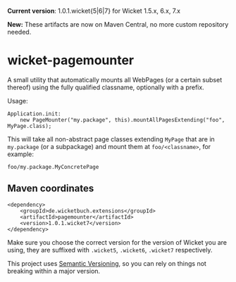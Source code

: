 **Current version**: 1.0.1.wicket{5|6|7} for Wicket 1.5.x, 6.x, 7.x

**New:** These artifacts are now on Maven Central, no more custom repository 
needed.


# wicket-pagemounter

A small utility that automatically mounts all WebPages (or a certain subset thereof) using the fully qualified classname, optionally with a prefix.

Usage:

    Application.init:
        new PageMounter("my.package", this).mountAllPagesExtending("foo", MyPage.class);
        
This will take all non-abstract page classes extending `MyPage` that are in `my.package` (or a subpackage) and mount them at `foo/<classname>`, for example:

    foo/my.package.MyConcretePage

## Maven coordinates

    <dependency>
        <groupId>de.wicketbuch.extensions</groupId>
        <artifactId>pagemounter</artifactId>
        <version>1.0.1.wicket7</version>
    </dependency>

Make sure you choose the correct version for the version of Wicket you are
using, they are suffixed with `.wicket5`, `.wicket6`, `.wicket7` 
respectively.

This project uses [Semantic Versioning](http://semver.org/), so you can rely on
things not breaking within a major version.
